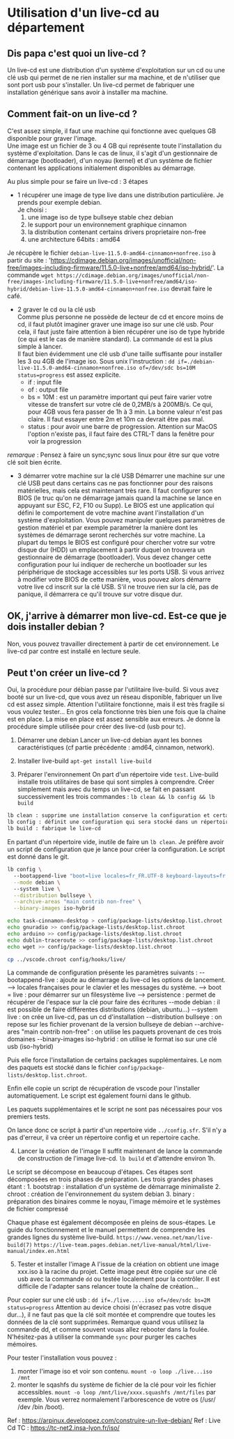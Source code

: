 # Utilisation d'un live-cd au département

## Dis papa c'est quoi un live-cd ?

Un live-cd est une distribution d'un système d'exploitation sur un cd ou une clé usb qui permet de ne rien installer sur ma machine, et de n'utiliser que sont port usb pour s'installer. Un live-cd permet de fabriquer une installation générique sans avoir à installer ma machine.

## Comment fait-on un live-cd ?

C'est assez simple, il faut une machine qui fonctionne avec quelques GB disponible pour graver l'image.  
Une image est un fichier de 3 ou 4 GB qui représente toute l'installation du système d'exploitation. Dans le cas de linux, il s'agit d'un gestionnaire de démarrage (bootloader), d'un noyau (kernel) et d'un système de fichier contenant les applications initialement disponibles au démarrage.  

Au plus simple pour se faire un live-cd : 3 étapes

- 1 récupérer une image de type live dans une distribution particulière. Je prends pour exemple debian.  
Je choisi :  
  1. une image iso de type bullseye stable chez debian  
  2. le support pour un environnement graphique cinnamon
  3. la distribution contenant certains drivers proprietaire non-free
  4. une architecture 64bits : amd64
  
Je récupère le fichier `debian-live-11.5.0-amd64-cinnamon+nonfree.iso` à partir du site : 'https://cdimage.debian.org/images/unofficial/non-free/images-including-firmware/11.5.0-live+nonfree/amd64/iso-hybrid/'.
La commande `wget https://cdimage.debian.org/images/unofficial/non-free/images-including-firmware/11.5.0-live+nonfree/amd64/iso-hybrid/debian-live-11.5.0-amd64-cinnamon+nonfree.iso` devrait faire le café.

- 2 graver le cd ou la clé usb  
Comme plus personne ne possède de lecteur de cd et encore moins de cd, il faut plutôt imaginer graver une image iso sur une clé usb. Pour cela, il faut juste faire attention à bien récupérer une iso de type hybride (ce qui est le cas de manière standard). La commande `dd` est la plus simple à lancer.  
Il faut bien évidemment une clé usb d'une taille suffisante pour installer les 3 ou 4GB de l'image iso.
Sous unix l'instruction : `dd if=./debian-live-11.5.0-amd64-cinnamon+nonfree.iso of=/dev/sdc bs=10M status=progress` est assez explicite.  
  - if : input file
  - of : output file
  - bs = 10M : est un paramètre important qui peut faire varier votre vitesse de transfert sur votre clé de 0,2MB/s à 200MB/s. Ce qui, pour 4GB vous fera passer de 1h à 3 min. La bonne valeur n'est pas claire. Il faut essayer entre 2m et 10m ca devrait être pas mal.  
  - status : pour avoir une barre de progression. Attention sur MacOS l'option n'existe pas, il faut faire des CTRL-T dans la fenêtre pour voir la progression

*remarque* : Pensez à faire un sync;sync sous linux pour être sur que votre clé soit bien écrite.

- 3 démarrer votre machine sur la clé USB
Démarrer une machine sur une clé USB peut dans certains cas ne pas fonctionner pour des raisons matérielles, mais cela est maintenant très rare. Il faut configurer son BIOS (le truc qu'on ne démarrage jamais quand la machine se lance en appuyant sur ESC, F2, F10 ou Supp). Le BIOS est une application qui défini le comportement de votre machine avant l'installation d'un système d'exploitation. Vous pouvez manipuler quelques paramètres de gestion matériel et par exemple paramétrer la manière dont les systèmes de démarrage seront recherchés sur votre machine. La plupart du temps le BIOS est configuré pour chercher votre sur votre disque dur (HDD) un emplacement à partir duquel on trouvera un gestionnaire de démarrage (bootloader). Vous devez changer cette configuration pour lui indiquer de recherche un bootloader sur les périphérique de stockage accessibles sur les ports USB. 
Si vous arrivez à modifier votre BIOS de cette manière, vous pouvez alors démarre votre live cd inscrit sur la clé USB. S'il ne trouve rien sur la clé, pas de panique, il démarrera ce qu'il trouve sur votre disque dur.


## OK, j'arrive à démarrer mon live-cd. Est-ce que je dois installer debian ? 

Non, vous pouvez travailler directement à partir de cet environnement. Le live-cd par contre est installé en lecture seule.

## Peut t'on créer un live-cd ?
Oui, la procédure pour débian passe par l'utilitaire live-build. 
Si vous avez booté sur un live-cd, que vous avez un réseau disponible, fabriquer un live cd est assez simple. 
Attention l'utilitaire fonctionne, mais il est très fragile si vous voulez tester... En gros cela fonctionne très bien une fois que la chaine est en place. La mise en place est assez sensible aux erreurs. Je donne la procédure simple utilisée pour créer des live-cd (usb pour tc).

1. Démarrer une debian
Lancer un live-cd debian ayant les bonnes caractéristiques (cf partie précédente : amd64, cinnamon, network).

2. Installer live-build
`apt-get install live-build`

3. Préparer l'environnement
On part d'un répertoire vide `test`.
Live-build installe trois utilitaires de base qui sont simples à comprendre. 
Créer simplement mais avec du temps un live-cd, se fait en passant successivement les trois commandes : `lb clean && lb config && lb build`

```bash
lb clean : supprime une installation conserve la configuration et certains éléments en cache. Pour repartir proprement le plus simple est `\rm -rf test`.  
lb config : définit une configuration qui sera stocké dans un répertoire config/
lb build : fabrique le live-cd
```

En partant d'un répertoire vide, inutile de faire un `lb clean`. Je préfère avoir un script de configuration que je lance pour créer la configuration. Le script est donné dans le git. 

```sh
lb config \ 
  --bootappend-live "boot=live locales=fr_FR.UTF-8 keyboard-layouts=fr persistence" \
  --mode debian \ 
  --system live \
  --distribution bullseye \
  --archive-areas "main contrib non-free" \
  --binary-images iso-hybrid

echo task-cinnamon-desktop > config/package-lists/desktop.list.chroot
echo gnuradio >> config/package-lists/desktop.list.chroot
echo arduino >> config/package-lists/desktop.list.chroot
echo dublin-traceroute >> config/package-lists/desktop.list.chroot
echo wget >> config/package-lists/desktop.list.chroot

cp ../vscode.chroot config/hooks/live/
```

La commande de configuration présente les paramètres suivants : 
  --bootappend-live : ajoute au démarrage du live-cd les options de lancement.
     --> locales françaises pour le clavier et les messages du système.
     --> boot = live : pour démarrer sur un filesystème live
     --> persistence : permet de récupérer de l'espace sur la clé pour faire des écritures
  --mode debian : il est possible de faire différentes distributions (debian, ubuntu...)
  --system live : on crée un live-cd, pas un cd d'installation
  --distribution bullseye : on repose sur les fichier provenant de la version bullseye de debian
  --archive-ares "main contrib non-free" : on utilise les paquets provenant de ces trois domaines
  --binary-images iso-hybrid : on utilise le format iso sur une clé usb (iso-hybrid)

Puis elle force l'installation de certains packages supplémentaires. Le nom des paquets est stocké dans le fichier `config/package-lists/desktop.list.chroot`.

Enfin elle copie un script de récupération de vscode pour l'installer automatiquement. Le script est également fourni dans le github. 

Les paquets supplémentaires et le script ne sont pas nécessaires pour vos premiers tests. 

On lance donc ce script à partir d'un repertoire vide `../config.sfr`.
S'il n'y a pas d'erreur, il va créer un répertoire config et un repertoire cache. 

4. Lancer la création de l'image
Il suffit maintenant de lance la commande de construction de l'image live-cd. `lb build` et d'attendre environ 1h. 

Le script se décompose en beaucoup d'étapes. Ces étapes sont décomposées en trois phases de préparation. 
Les trois grandes  phases étant :
    1. bootstrap : installation d'un système de démarrage minimaliste
    2. chroot : création de l'environnement du system debian
    3. binary : préparation des binaires comme le noyau, l'image mémoire et le systèmes de fichier compressé

Chaque phase est également décomposée en pleins de sous-étapes. Le guide du fonctionnement et le manuel permettent de comprendre les grandes lignes du système live-build. 
`https://www.venea.net/man/live-build(7)`
`https://live-team.pages.debian.net/live-manual/html/live-manual/index.en.html`

5. Tester et installer l'image
A l'issue de la création on obtient une image xxx.iso à la racine du projet. Cette image peut être copiée sur une clé usb avec la commande `dd` ou testée localement pour la contrôler. Il est difficile de l'adapter sans relancer toute la chaîne de création...

Pour copier sur une clé usb : 
  `dd if=./live.....iso of=/dev/sdc bs=2M status=progress`
Attention au device choisi (n'écrasez pas votre disque dur...), il ne faut pas que la clé soit montée et comprendre que toutes les données de la clé sont supprimées. 
Remarque quand vous utilisez la commande dd, et comme souvent vouas allez rebooter dans la foulée. N'hésitez-pas à utiliser la commande `sync` pour purger les caches mémoires. 

Pour tester l'installation vous pouvez :  
1. monter l'image iso et voir son contenu. 
`mount -o loop ./live...iso /mnt`
2. monter le sqashfs du système de fichier de la clé pour voir les fichier accessibles. 
`mount -o loop /mnt/live/xxxx.squashfs /mnt/files` par exemple. Vous verrez normalement l'arborescence de votre os (/usr/ /dev /bin /boot).

Ref : https://arpinux.developpez.com/construire-un-live-debian/
Ref : Live Cd TC : https://tc-net2.insa-lyon.fr/iso/
